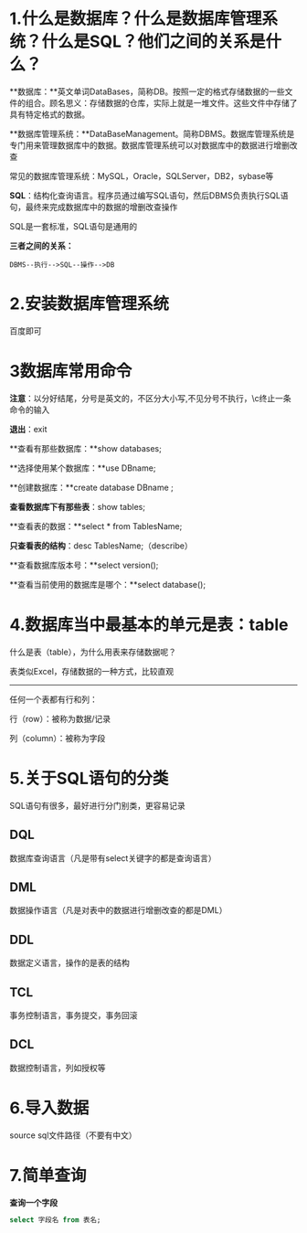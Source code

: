 # 1.什么是数据库？什么是数据库管理系统？什么是SQL？他们之间的关系是什么？

**数据库：**英文单词DataBases，简称DB。按照一定的格式存储数据的一些文件的组合。顾名思义：存储数据的仓库，实际上就是一堆文件。这些文件中存储了具有特定格式的数据。

**数据库管理系统：**DataBaseManagement。简称DBMS。数据库管理系统是专门用来管理数据库中的数据。数据库管理系统可以对数据库中的数据进行增删改查

常见的数据库管理系统：MySQL，Oracle，SQLServer，DB2，sybase等

**SQL**：结构化查询语言。程序员通过编写SQL语句，然后DBMS负责执行SQL语句，最终来完成数据库中的数据的增删改查操作

SQL是一套标准，SQL语句是通用的

**三者之间的关系：**

~~~
DBMS--执行-->SQL--操作-->DB
~~~

# 2.安装数据库管理系统

百度即可

# 3数据库常用命令

**注意**：以分好结尾，分号是英文的，不区分大小写,不见分号不执行，\c终止一条命令的输入

**退出**：exit

**查看有那些数据库：**show databases;

**选择使用某个数据库：**use DBname;

**创建数据库：**create database DBname ;

**查看数据库下有那些表**：show tables;

**查看表的数据：**select * from TablesName;

**只查看表的结构**：desc TablesName;（describe）

**查看数据库版本号：**select version();

**查看当前使用的数据库是哪个：**select database();



# 4.数据库当中最基本的单元是表：table

什么是表（table），为什么用表来存储数据呢？

表类似Excel，存储数据的一种方式，比较直观

------

任何一个表都有行和列：

行（row）：被称为数据/记录

列（column）：被称为字段 

# 5.关于SQL语句的分类

SQL语句有很多，最好进行分门别类，更容易记录

## DQL

数据库查询语言（凡是带有select关键字的都是查询语言）

## DML

数据操作语言（凡是对表中的数据进行增删改查的都是DML）

## DDL

数据定义语言，操作的是表的结构

## TCL

事务控制语言，事务提交，事务回滚

## DCL

数据控制语言，列如授权等

# 6.导入数据

source sql文件路径（不要有中文）

# 7.简单查询

**查询一个字段**

~~~sql
select 字段名 from 表名;
~~~

